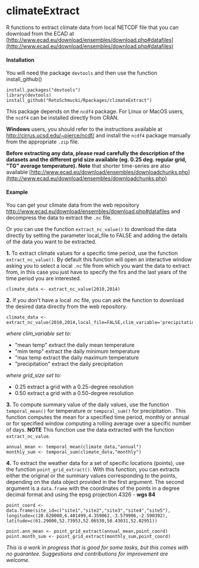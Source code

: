# climateExtract

R functions to extract climate data from local NETCDF file that you can download from the
ECAD at [http://www.ecad.eu/download/ensembles/download.php#datafiles](http://www.ecad.eu/download/ensembles/download.php#datafiles)



#### Installation
You will need the package `devtools` and then use the function install_github()
```
install.packages("devtools")
library(devtools)
install_github("RetoSchmucki/Rpackages/climateExtract")
```

This package depends on the `ncdf4` package. For Linux or MacOS users, the `ncdf4` can be installed directly from CRAN.

**Windows** users, you should refer to the instructions available at http://cirrus.ucsd.edu/~pierce/ncdf/ and install the `ncdf4` package manually from the appropriate `.zip` file.

**Before extracting any data, please read carefully the description of the datasets and the different grid size available (eg. 0.25 deg. regular grid, "TG" average temperature).** 
**Note** that shorter time-series are also available [http://www.ecad.eu/download/ensembles/downloadchunks.php](http://www.ecad.eu/download/ensembles/downloadchunks.php)


#### Example

You can get your climate data from the web repository http://www.ecad.eu/download/ensembles/download.php#datafiles and decompress the data to extract the `.nc` file.

Or you can use the function `extract_nc_value()` to download the data directly by setting the parameter local_file to FALSE and adding the details of the data you want to be extracted.




**1.** To extract climate values for a specific time period, use the function `extract_nc_value()`. By default this function will open an interactive window asking you to select a local `.nc` file from which you want the data to extract from, in this case you just have to specify the firs and the last years of the time period you are interested. 
```
climate_data <- extract_nc_value(2010,2014)
```
**2.** If you don't have a local .nc file, you can ask the function to download the desired data directly from the web repository.
```
climate_data <- extract_nc_value(2010,2014,local_file=FALSE,clim_variable='precipitation',grid_size=0.25)
```
*where clim_variable set to:*
* "mean temp" extract the daily mean temperature
* "mim temp" extract the daily minimum temperature
* "max temp extract the daily maximum temperature
* "precipitation" extract the daily precipitation

*where grid_size set to:*
* 0.25 extract a grid with a 0.25-degree resolution
* 0.50 extract a grid with a 0.50-degree resolution

**3.** To compute summary value of the daily values, use the function `temporal_mean()` for temperature or `temporal_sum()` for precipitation . This function computes the mean for a specified time period, monthly or annual or for specified window computing a rolling average over a specific number of days. **NOTE** This function use the data extracted with the function `extract_nc_value`.

```
annual_mean <- temporal_mean(climate_data,"annual")
monthly_sum <- temporal_sum(climate_data,"monthly")
```
**4.** To extract the weather data for a set of specific locations (points), use the function `point_grid_extract()`. With this function, you can extracts either the original or the summary values corresponding to the points, depending on the data object provided in the first argument. The second argument is a `data.frame` with the coordinates of the points in a degree decimal format and using the epsg projection 4326 - **wgs 84** 

```
point_coord <- data.frame(site_id=c("site1","site2","site3","site4","site5"), longitude=c(28.620000,6.401499,4.359062,-3.579906,-2.590392), latitude=c(61.29000,52.73953,52.06530,50.43031,52.02951)) 

point.ann_mean <- point_grid_extract(annual_mean,point_coord)
point.month_sum <- point_grid_extract(monthly_sum,point_coord)
```

*This is a work in progress that is good for some tasks, but this comes with no guarantee. Suggestions and contributions for improvement are welcome.*
